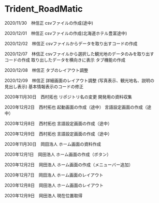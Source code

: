 # Trident_RoadMatic
2020/11/30　林信正
csvファイルの作成(途中)

2020/12/01　林信正
csvファイルの作成(北海道ホテル豊富途中)

2020/12/02　林信正
csvファイルからデータを取り出すコードの作成

2020/12/07　林信正
csvファイルから選択した観光地のデータのみを取り出すコードの作成
取り出したデータを横向きに表示
タブ機能の作成

2020/12/08　林信正
タブのレイアウト調整

2020/12/09　林信正
詳細画面のレイアウト調整
(写真表示、観光地名、説明の見出し表示)
基本情報表示のコードの修正

2020年11月30日　西村拓也
リポジトリ名の変更
開発用の資料収集

2020年12月2日　西村拓也 
起動画面の作成（途中） 
言語設定画面の作成（途中）

2020年12月8日　西村拓也
言語設定画面の作成（途中）

2020年12月9日　西村拓也
言語設定画面の作成（途中）

2020年11月30日　岡田浩人
ホーム画面の資料作成

2020年12月1日　岡田浩人
ホーム画面の作成（ボタン）

2020年12月2日　岡田浩人
ホーム画面の作成（メニューバー追加）

2020年12月7日　岡田浩人
ホーム画面のレイアウト

2020年12月8日　岡田浩人
ホーム画面のレイアウト

2020年12月9日　岡田浩人
現在位置取得